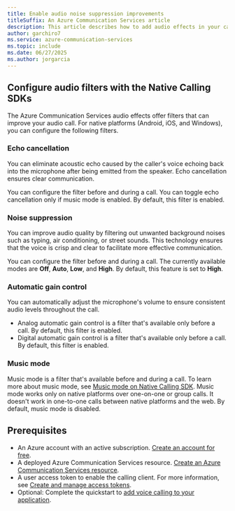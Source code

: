 ```yaml
---
title: Enable audio noise suppression improvements
titleSuffix: An Azure Communication Services article
description: This article describes how to add audio effects in your calls using Azure Communication Services.
author: garchiro7
ms.service: azure-communication-services
ms.topic: include
ms.date: 06/27/2025
ms.author: jorgarcia
---
```


## Configure audio filters with the Native Calling SDKs 

The Azure Communication Services audio effects offer filters that can improve your audio call. For native platforms (Android, iOS, and Windows), you can configure the following filters.

### Echo cancellation

You can eliminate acoustic echo caused by the caller's voice echoing back into the microphone after being emitted from the speaker. Echo cancellation ensures clear communication.

You can configure the filter before and during a call. You can toggle echo cancellation only if music mode is enabled. By default, this filter is enabled.

### Noise suppression

You can improve audio quality by filtering out unwanted background noises such as typing, air conditioning, or street sounds. This technology ensures that the voice is crisp and clear to facilitate more effective communication.

You can configure the filter before and during a call. The currently available modes are **Off**, **Auto**, **Low**, and **High**. By default, this feature is set to **High**.

### Automatic gain control

You can automatically adjust the microphone's volume to ensure consistent audio levels throughout the call.

- Analog automatic gain control is a filter that's available only before a call. By default, this filter is enabled.
- Digital automatic gain control is a filter that's available only before a call. By default, this filter is enabled.

### Music mode

Music mode is a filter that's available before and during a call. To learn more about music mode, see [Music mode on Native Calling SDK](../../../concepts/voice-video-calling/music-mode.md). Music mode works only on native platforms over one-on-one or group calls. It doesn't work in one-to-one calls between native platforms and the web. By default, music mode is disabled.

## Prerequisites

- An Azure account with an active subscription. [Create an account for free](https://azure.microsoft.com/pricing/purchase-options/azure-account?cid=msft_learn).
- A deployed Azure Communication Services resource. [Create an Azure Communication Services resource](../../../quickstarts/create-communication-resource.md).
- A user access token to enable the calling client. For more information, see [Create and manage access tokens](../../../quickstarts/identity/access-tokens.md).
- Optional: Complete the quickstart to [add voice calling to your application](../../../quickstarts/voice-video-calling/getting-started-with-calling.md).
